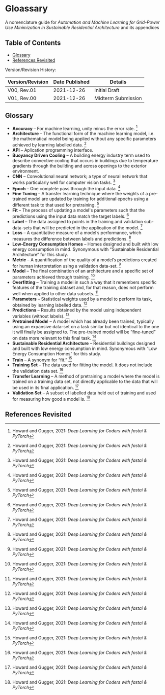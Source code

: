 # Gloassary
A nomenclature guide for *Automation and Machine Learning for Grid-Power Use Minimization in Sustainable Residential Architecture* and its appendices


## Table of Contents
* [Glossary](#glossary)
* [References Revisited](#references-revisited)


Version/Revision History:

Version/Revision | Date Published | Details
-----|-----|----- 
V00, Rev.01 | 2021-12-26 | Initial Draft
V01, Rev.00 | 2021-12-26 | Midterm Submission

## Glossary <a class="anchor" id="section_b_1"></a>

* **Accuracy** – For machine learning, unity minus the error rate. [^howardandgugger-20]
* **Architecture** – The functional form of the machine learning model, i.e. the mathematical model being applied without any specific parameters achieved by learning labelled data.  [^howardandgugger-20]
* **API** – Aplication programming interface.
* **Buoyancy Driven Cooling** – A building energy industry term used to describe convective cooling that occurs in buildings due to temperature gradients through the building and across openings to the exterior environment. 
* **CNN** – Convolutional neural network; a type of neural network that works particularly well for computer vision tasks. [^howardandgugger-20]
* **Epoch** – One complete pass through the input data. [^howardandgugger-20]
* **Fine Tuning** – A transfer learning technique where the weights of a pre-trained model are updated by training for additional epochs using a different task to that used for pretraining. [^howardandgugger-20]
* **Fit** – The process of updating a model's parameters such that the predictions using the input data match the target labels. [^howardandgugger-20]
* **Label** – The data assigned to points in the training and validation sub-data-sets that will be predicted in the application of the model. [^howardandgugger-20]
* **Loss** – A quantitative measure of a model’s performance, which measures the difference between labels and predictions. [^howardandgugger-20]
* **Low-Energy Consumption Homes** – Homes designed and built with low energy consumption in mind. Synonymous with “Sustainable Residential Architecture” for this study. 
* **Metric** – A quantification of the quality of a model’s predictions created for human interpretation using a validation data-set. [^howardandgugger-20]
* **Model** – The final combination of an architecture and a specific set of parameters achieved through training. [^howardandgugger-20]
* **Overfitting** – Training a model in such a way that it remembers specific features of the training dataset and, for that reason, does not perform well when applied to other data subsets. [^howardandgugger-20]
* **Parameters** – Statistical weights used by a model to perform its task, obtained by learning labelled data. [^howardandgugger-20]
* **Predictions** – Results obtained by the model using independent variables (without labels). [^howardandgugger-20]
* **Pretrained Model** – A model which has already been trained, typically using an expansive data-set on a task similar but not identical to the one it will finally be assigned to. The pre-trained model will be “fine-tuned” on data more relevant to this final task. [^howardandgugger-20]
* **Sustainable Residential Architecture** – Residential buildings designed and built with low energy consumption in mind. Synonymous with “Low Energy Consumption Homes” for this study. 
* **Train** – A synonym for “fit.” [^howardandgugger-20]
* **Training Set** – The data used for fitting the model. It does not include the validation data set. [^howardandgugger-20]
* **Transfer Learning** – A method of pretraining a model where the model is trained on a training data set, not directly applicable to the data that will be used in its final application. [^howardandgugger-20]
* **Validation Set** – A subset of labelled data held out of training and used for measuring how good a model is. [^howardandgugger-20]

## References Revisited <a class="anchor" id="references-revisited"></a>
[^howardandgugger-20]: Howard and Gugger, 2021: *Deep Learning for Coders with fastai & PyTorch*

